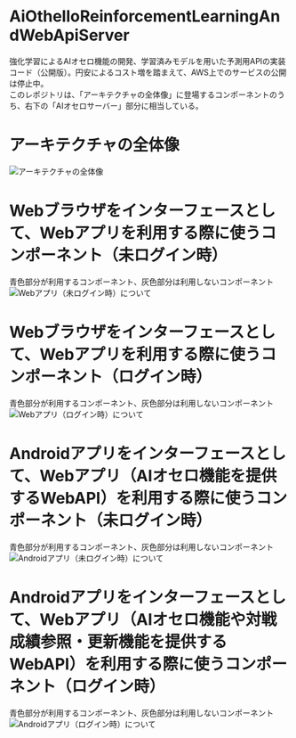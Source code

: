 # AiOthelloReinforcementLearningAndWebApiServer
強化学習によるAIオセロ機能の開発、学習済みモデルを用いた予測用APIの実装コード（公開版）。円安によるコスト増を踏まえて、AWS上でのサービスの公開は停止中。
<br>
このレポジトリは、「アーキテクチャの全体像」に登場するコンポーネントのうち、右下の「AIオセロサーバー」部分に相当している。
# アーキテクチャの全体像
![アーキテクチャの全体像](https://user-images.githubusercontent.com/12855414/153749347-626c81d0-3be3-4f43-9b8e-d539000454cc.JPG)
# Webブラウザをインターフェースとして、Webアプリを利用する際に使うコンポーネント（未ログイン時）
青色部分が利用するコンポーネント、灰色部分は利用しないコンポーネント
![Webアプリ（未ログイン時）について](https://user-images.githubusercontent.com/12855414/153749386-b0675d42-5658-4fa0-8dc3-8986801f9c6d.JPG)
# Webブラウザをインターフェースとして、Webアプリを利用する際に使うコンポーネント（ログイン時）
青色部分が利用するコンポーネント、灰色部分は利用しないコンポーネント
![Webアプリ（ログイン時）について](https://user-images.githubusercontent.com/12855414/153749417-ba2571d2-e8d7-44d3-9bd3-e652d5c2e661.JPG)
# Androidアプリをインターフェースとして、Webアプリ（AIオセロ機能を提供するWebAPI）を利用する際に使うコンポーネント（未ログイン時）
青色部分が利用するコンポーネント、灰色部分は利用しないコンポーネント
![Androidアプリ（未ログイン時）について](https://user-images.githubusercontent.com/12855414/153749458-5e01b41c-d1ce-42b5-9fc8-ee9e6f19bea1.JPG)
# Androidアプリをインターフェースとして、Webアプリ（AIオセロ機能や対戦成績参照・更新機能を提供するWebAPI）を利用する際に使うコンポーネント（ログイン時）
青色部分が利用するコンポーネント、灰色部分は利用しないコンポーネント
![Androidアプリ（ログイン時）について](https://user-images.githubusercontent.com/12855414/153749475-3b29666b-c2f4-4819-b815-d5810a3ffdfb.JPG)
